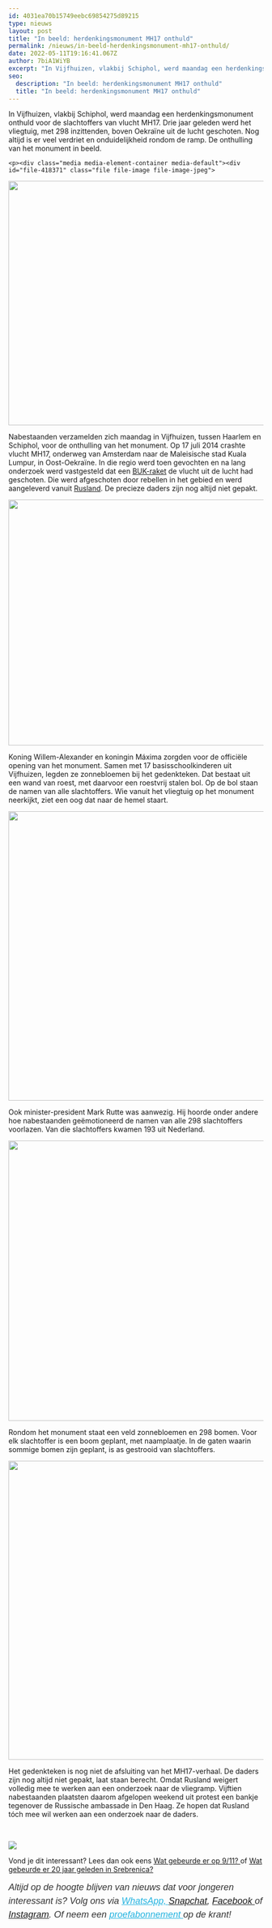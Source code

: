 ```yaml
---
id: 4031ea70b15749eebc69854275d89215
type: nieuws
layout: post
title: "In beeld: herdenkingsmonument MH17 onthuld"
permalink: /nieuws/in-beeld-herdenkingsmonument-mh17-onthuld/
date: 2022-05-11T19:16:41.067Z
author: 7biA1WiYB
excerpt: "In Vijfhuizen, vlakbij Schiphol, werd maandag een herdenkingsmonument onthuld voor de slachtoffers van vlucht MH17. Drie jaar geleden werd het vliegtuig, met 298 inzittenden, boven Oekraïne uit de lucht geschoten. Nog altijd is er veel verdriet en onduidelijkheid rondom de ramp. De onthulling van het monument in beeld.  "
seo:
  description: "In beeld: herdenkingsmonument MH17 onthuld"
  title: "In beeld: herdenkingsmonument MH17 onthuld"
---
```

In Vijfhuizen, vlakbij Schiphol, werd maandag een herdenkingsmonument onthuld voor de slachtoffers van vlucht MH17. Drie jaar geleden werd het vliegtuig, met 298 inzittenden, boven Oekraïne uit de lucht geschoten. Nog altijd is er veel verdriet en onduidelijkheid rondom de ramp. De onthulling van het monument in beeld.  

    <p><div class="media media-element-container media-default"><div id="file-418371" class="file file-image file-image-jpeg">

        
  
  <div class="content">
    <img title="Foto: ANP" height="483" width="850" class="media-element file-default" data-delta="1" src="https://7dagen.netlify.app/sites/default/files/Aankomst%20ANP-52355792.jpg" alt="">  </div>

  
</div>
</div>
<p>Nabestaanden verzamelden zich maandag in Vijfhuizen, tussen Haarlem en Schiphol, voor de onthulling van het monument. Op 17 juli 2014 crashte vlucht MH17, onderweg van Amsterdam naar de Maleisische stad Kuala Lumpur, in Oost-Oekraïne. In die regio werd toen gevochten en na lang onderzoek werd vastgesteld dat een <a href="https://7dagen.netlify.app/nieuws/wat-weten-we-nu-over-mh17" target="_blank">BUK-raket</a> de vlucht uit de lucht had geschoten. Die werd afgeschoten door rebellen in het gebied en werd aangeleverd vanuit <a href="https://7dagen.netlify.app/nieuws/mh17-neergeschoten-door-raket-uit-rusland" target="_blank">Rusland</a>. De precieze daders zijn nog altijd niet gepakt. </p>
<p><div class="media media-element-container media-default"><div id="file-418373" class="file file-image file-image-jpeg">

        
  
  <div class="content">
    <img title="Foto: ANP" height="486" width="850" class="media-element file-default" data-delta="1" src="https://7dagen.netlify.app/sites/default/files/Bloemen%20leggen%20ANP-52355563.jpg" alt="">  </div>

  
</div>
</div>
<p>Koning Willem-Alexander en koningin Máxima zorgden voor de officiële opening van het monument. Samen met 17 basisschoolkinderen uit Vijfhuizen, legden ze zonnebloemen bij het gedenkteken. Dat bestaat uit een wand van roest, met daarvoor een roestvrij stalen bol. Op de bol staan de namen van alle slachtoffers. Wie vanuit het vliegtuig op het monument neerkijkt, ziet een oog dat naar de hemel staart.</p>
<p><div class="media media-element-container media-default"><div id="file-418374" class="file file-image file-image-jpeg">

        
  
  <div class="content">
    <img title="Foto: ANP" height="572" width="855" class="media-element file-default" data-delta="1" src="https://7dagen.netlify.app/sites/default/files/Rutte%20ANP-52357085.jpg" alt="">  </div>

  
</div>
</div>
<p>Ook minister-president Mark Rutte was aanwezig. Hij hoorde onder andere hoe nabestaanden geëmotioneerd de namen van alle 298 slachtoffers voorlazen. Van die slachtoffers kwamen 193 uit Nederland. </p>
<p><div class="media media-element-container media-default"><div id="file-418375" class="file file-image file-image-jpeg">

        
  
  <div class="content">
    <img title="Foto: ANP" height="554" width="855" class="media-element file-default" data-delta="1" src="https://7dagen.netlify.app/sites/default/files/Overzicht%20ANP-52357109.jpg" alt="">  </div>

  
</div>
</div>
<p>Rondom het monument staat een veld zonnebloemen en 298 bomen. Voor elk slachtoffer is een boom geplant, met naamplaatje. In de gaten waarin sommige bomen zijn geplant, is as gestrooid van slachtoffers.</p>
<p><div class="media media-element-container media-default"><div id="file-418376" class="file file-image file-image-jpeg">

        
  
  <div class="content">
    <img title="Foto: ANP" height="591" width="850" class="media-element file-default" data-delta="1" src="https://7dagen.netlify.app/sites/default/files/Inscripties%20ANP-52356224.jpg" alt="">  </div>

  
</div>
</div>
<p>Het gedenkteken is nog niet de afsluiting van het MH17-verhaal. De daders zijn nog altijd niet gepakt, laat staan berecht. Omdat Rusland weigert volledig mee te werken aan een onderzoek naar de vliegramp. Vijftien nabestaanden plaatsten daarom afgelopen weekend uit protest een bankje tegenover de Russische ambassade in Den Haag. Ze hopen dat Rusland tóch mee wil werken aan een onderzoek naar de daders.</p>
<p> </p>
<div class="kader">
<p><img class="kaderafbeelding" src="https://7dagen.netlify.app/sites/default/files/ff.png"></p>
<p>Vond je dit interessant? Lees dan ook eens <a href="https://7dagen.netlify.app/nieuws/wat-gebeurde-er-op-911">Wat gebeurde er op 9/11? </a>of <a href="https://7dagen.netlify.app/nieuws/wat-gebeurde-er-20-jaar-geleden-srebrenica">Wat gebeurde er 20 jaar geleden in Srebrenica? </a></p>
<p><em style="box-sizing: inherit; color: rgb(51, 51, 51); font-family: &quot;PT Sans&quot;, sans-serif; font-size: 18px; line-height: 27px;">Altijd op de hoogte blijven van nieuws dat voor jongeren interessant is? Volg ons via </em><em style="box-sizing: inherit; color: rgb(34, 179, 224); transition: color 0.3s ease; font-family: &quot;PT Sans&quot;, sans-serif; font-size: 18px; line-height: 27px;"><a href="https://7dagen.netlify.app/whatsapp" style="box-sizing: inherit; color: rgb(34, 179, 224); transition: color 0.3s ease; font-family: &quot;PT Sans&quot;, sans-serif; font-size: 18px; line-height: 27px;">WhatsApp, </a></em><em style="box-sizing: inherit; color: rgb(51, 51, 51); font-family: &quot;PT Sans&quot;, sans-serif; font-size: 18px; line-height: 27px;"><a href="https://www.snapchat.com/add/sevendaysnl">Snapchat</a>, <a href="https://www.facebook.com/7Daysnl?ref=bookmarks">Facebook </a>of <a href="https://instagram.com/7DAysnl/">Instagram</a>. Of </em><em style="box-sizing: inherit; color: rgb(51, 51, 51); font-family: &quot;PT Sans&quot;, sans-serif; font-size: 18px; line-height: 27px;">neem een </em><a href="https://abonneren.sevendays.nl/abonneren/abonnementen/ae/artikel" style="box-sizing: inherit; color: rgb(34, 179, 224); transition: color 0.3s ease; font-family: &quot;PT Sans&quot;, sans-serif; font-size: 18px; line-height: 27px;"><em style="box-sizing: inherit;">proefabonnement </em></a><em style="box-sizing: inherit; color: rgb(51, 51, 51); font-family: &quot;PT Sans&quot;, sans-serif; font-size: 18px; line-height: 27px;">op de krant!</em></p>
</div>
  
